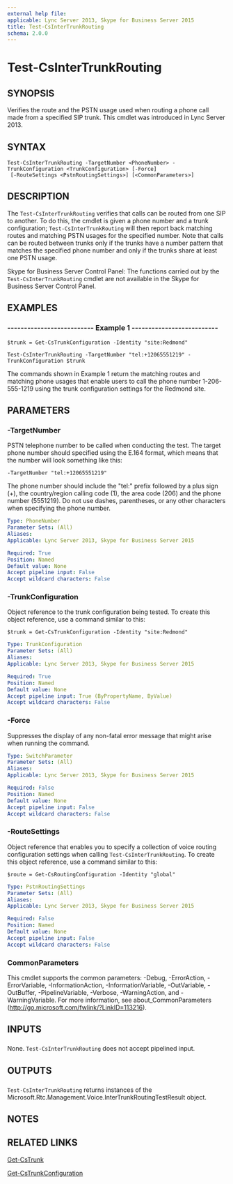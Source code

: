 ```yaml
---
external help file: 
applicable: Lync Server 2013, Skype for Business Server 2015
title: Test-CsInterTrunkRouting
schema: 2.0.0
---
```


# Test-CsInterTrunkRouting

## SYNOPSIS
Verifies the route and the PSTN usage used when routing a phone call made from a specified SIP trunk.
This cmdlet was introduced in Lync Server 2013.


## SYNTAX

```
Test-CsInterTrunkRouting -TargetNumber <PhoneNumber> -TrunkConfiguration <TrunkConfiguration> [-Force]
 [-RouteSettings <PstnRoutingSettings>] [<CommonParameters>]
```

## DESCRIPTION
The `Test-CsInterTrunkRouting` verifies that calls can be routed from one SIP to another.
To do this, the cmdlet is given a phone number and a trunk configuration; `Test-CsInterTrunkRouting` will then report back matching routes and matching PSTN usages for the specified number.
Note that calls can be routed between trunks only if the trunks have a number pattern that matches the specified phone number and only if the trunks share at least one PSTN usage.

Skype for Business Server Control Panel: The functions carried out by the `Test-CsInterTrunkRouting` cmdlet are not available in the Skype for Business Server Control Panel.


## EXAMPLES

### -------------------------- Example 1 --------------------------
```
$trunk = Get-CsTrunkConfiguration -Identity "site:Redmond"

Test-CsInterTrunkRouting -TargetNumber "tel:+12065551219" -TrunkConfiguration $trunk
```

The commands shown in Example 1 return the matching routes and matching phone usages that enable users to call the phone number 1-206-555-1219 using the trunk configuration settings for the Redmond site.


## PARAMETERS

### -TargetNumber
PSTN telephone number to be called when conducting the test.
The target phone number should specified using the E.164 format, which means that the number will look something like this:

`-TargetNumber "tel:+12065551219"`

The phone number should include the "tel:" prefix followed by a plus sign (+), the country/region calling code (1), the area code (206) and the phone number (5551219).
Do not use dashes, parentheses, or any other characters when specifying the phone number.

```yaml
Type: PhoneNumber
Parameter Sets: (All)
Aliases: 
Applicable: Lync Server 2013, Skype for Business Server 2015

Required: True
Position: Named
Default value: None
Accept pipeline input: False
Accept wildcard characters: False
```

### -TrunkConfiguration
Object reference to the trunk configuration being tested.
To create this object reference, use a command similar to this:

`$trunk = Get-CsTrunkConfiguration -Identity "site:Redmond"`

```yaml
Type: TrunkConfiguration
Parameter Sets: (All)
Aliases: 
Applicable: Lync Server 2013, Skype for Business Server 2015

Required: True
Position: Named
Default value: None
Accept pipeline input: True (ByPropertyName, ByValue)
Accept wildcard characters: False
```

### -Force
Suppresses the display of any non-fatal error message that might arise when running the command.

```yaml
Type: SwitchParameter
Parameter Sets: (All)
Aliases: 
Applicable: Lync Server 2013, Skype for Business Server 2015

Required: False
Position: Named
Default value: None
Accept pipeline input: False
Accept wildcard characters: False
```

### -RouteSettings
Object reference that enables you to specify a collection of voice routing configuration settings when calling `Test-CsInterTrunkRouting`.
To create this object reference, use a command similar to this:

`$route = Get-CsRoutingConfiguration -Identity "global"`

```yaml
Type: PstnRoutingSettings
Parameter Sets: (All)
Aliases: 
Applicable: Lync Server 2013, Skype for Business Server 2015

Required: False
Position: Named
Default value: None
Accept pipeline input: False
Accept wildcard characters: False
```

### CommonParameters
This cmdlet supports the common parameters: -Debug, -ErrorAction, -ErrorVariable, -InformationAction, -InformationVariable, -OutVariable, -OutBuffer, -PipelineVariable, -Verbose, -WarningAction, and -WarningVariable. For more information, see about_CommonParameters (http://go.microsoft.com/fwlink/?LinkID=113216).

## INPUTS

###  
None.
`Test-CsInterTrunkRouting` does not accept pipelined input.

## OUTPUTS

###  
`Test-CsInterTrunkRouting` returns instances of the Microsoft.Rtc.Management.Voice.InterTrunkRoutingTestResult object.

## NOTES

## RELATED LINKS

[Get-CsTrunk](Get-CsTrunk.md)

[Get-CsTrunkConfiguration](Get-CsTrunkConfiguration.md)
